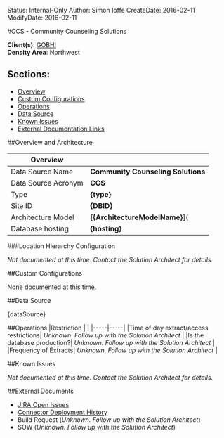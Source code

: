 Status: Internal-Only
Author: Simon Ioffe
CreateDate: 2016-02-11
ModifyDate: 2016-02-11


#CCS - Community Counseling Solutions

**Client(s)**: [GOBHI](../GOBHI.md)  
**Density Area**: Northwest   

## Sections:
* [Overview](#overview-and-architecture)
* [Custom Configurations](#custom-configurations)
* [Operations](#operations)
* [Data Source](#data-source)
* [Known Issues](#known-issues)
* [External Documentation Links](#external-documents)

##Overview and Architecture

| Overview ||
|-----|-----|
| Data Source Name| **Community Counseling Solutions** |
| Data Source Acronym| **CCS** |
| Type | **{type}** |
| Site ID | **{DBID}** |
| Architecture Model | [**{ArchitectureModelName}**](|
| Database hosting | **{hosting}** |





###Location Hierarchy Configuration

*Not documented at this time. Contact the Solution Architect for details.*

##Custom Configurations

None documented at this time. 

##Data Source

{dataSource}

##Operations
|Restriction | |
|-----|-----|
|Time of day extract/access restrictions| *Unknown. Follow up with the Solution Architect* |
|Is the database production?| *Unknown. Follow up with the Solution Architect*  |
|Frequency of Extracts| *Unknown. Follow up with the Solution Architect*  |

##Known Issues

*Not documented at this time. Contact the Solution Architect for details.*

##External Documents
- [JIRA Open Issues](https://jira.arcadiasolutions.com/issues/?jql=(labels%20%3D%20CCS%20or%20%22Data%20Source%20Acronym%22%20~%20CCS)%20and%20status%20!%3D%20Closed)
- [Connector Deployment History](https://github.com/arcadia/qdw/wiki/connector-version)
- Build Request (*Unknown. Follow up with the Solution Architect*)
- SOW (*Unknown. Follow up with the Solution Architect*)
